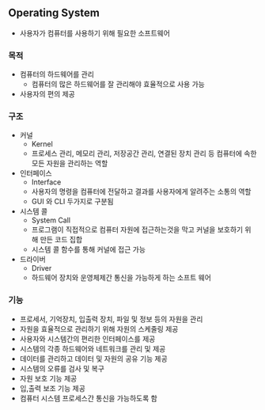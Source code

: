 ## Operating System
- 사용자가 컴퓨터를 사용하기 위해 필요한 소프트웨어

### 목적
- 컴퓨터의 하드웨어를 관리
  - 컴퓨터의 많은 하드웨어를 잘 관리해야 효율적으로 사용 가능
- 사용자의 편의 제공

### 구조
- 커널
  - Kernel
  - 프로세스 관리, 메모리 관리, 저장공간 관리, 연결된 장치 관리 등 컴퓨터에 속한 모든 자원을 관리하는 역할
- 인터페이스
  - Interface
  - 사용자의 명령을 컴퓨터에 전달하고 결과를 사용자에게 알려주는 소통의 역할
  - GUI 와 CLI 두가지로 구분됨
- 시스템 콜
  - System Call
  - 프로그램이 직접적으로 컴퓨터 자원에 접근하는것을 막고 커널을 보호하기 위해 만든 코드 집합
  - 시스템 콜 함수를 통해 커널에 접근 가능
- 드라이버
  - Driver
  - 하드웨어 장치와 운영체제간 통신을 가능하게 하는 소프트 웨어

### 기능
- 프로세서, 기억장치, 입출력 장치, 파일 및 정보 등의 자원을 관리
- 자원을 효율적으로 관리하기 위해 자원의 스케줄링 제공
- 사용자와 시스템간의 편리한 인터페이스를 제공
- 시스템의 각종 하드웨어와 네트워크를 관리 및 제공
- 데이터를 관리하고 데이터 및 자원의 공유 기능 제공
- 시스템의 오류를 검사 및 복구
- 자원 보호 기능 제공
- 입,출력 보조 기능 제공
- 컴퓨터 시스템 프로세스간 통신을 가능하도록 함